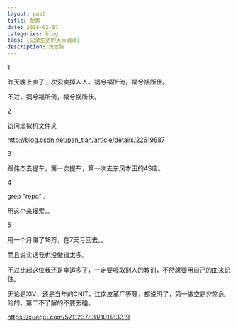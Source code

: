 ```yaml
---
layout: post
title: 配置
date: 2018-02-07
categories: blog
tags: [记录生活的点点滴滴]
description: 流水账
---
```


1 

昨天晚上卖了三次没卖掉人人。祸兮福所倚，福兮祸所伏。

不过，祸兮福所倚，福兮祸所伏。

2

访问虚拟机文件夹 

http://blog.csdn.net/pan_tian/article/details/22619687

3

跟伟杰去提车，第一次提车，第一次去东风本田的4S店。

4

grep "repo" *.*

用这个来搜索。。

5

用一个月赚了18万，在7天亏回去。。

而且说实话我也没做错太多。

不过比起这位我还是幸运多了，一定要吸取别人的教训，不然就要用自己的血来记住。

无论是XIV，还是当年的CNIT，江南皮革厂等等，都说明了，第一做空是非常危险的，第二不了解的不要去碰。

https://xueqiu.com/5711237831/101183319
















